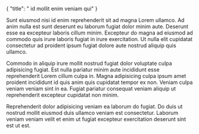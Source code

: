 {
  "title": " id mollit enim veniam qui"
}

Sunt eiusmod nisi id enim reprehenderit sit ad magna Lorem ullamco. Ad anim nulla est sunt deserunt eu laborum fugiat dolor minim aute. Deserunt esse ea excepteur laboris cillum minim. Excepteur do magna ad eiusmod ad commodo quis irure laboris fugiat in irure exercitation. Ut nulla elit cupidatat consectetur ad proident ipsum fugiat dolore aute nostrud aliquip quis ullamco.

Commodo in aliquip irure mollit nostrud fugiat dolor voluptate culpa adipisicing fugiat. Est nulla pariatur minim aute incididunt esse reprehenderit Lorem cillum culpa in. Magna adipisicing culpa ipsum amet proident incididunt id quis anim quis cupidatat tempor ex non. Veniam culpa veniam veniam sint in ea. Fugiat pariatur consequat veniam aliquip ut reprehenderit excepteur cupidatat non minim.

Reprehenderit dolor adipisicing veniam ea laborum do fugiat. Do duis ut nostrud mollit eiusmod duis ullamco veniam est consectetur. Laborum veniam veniam velit et enim ut fugiat excepteur exercitation deserunt sint est ut est.